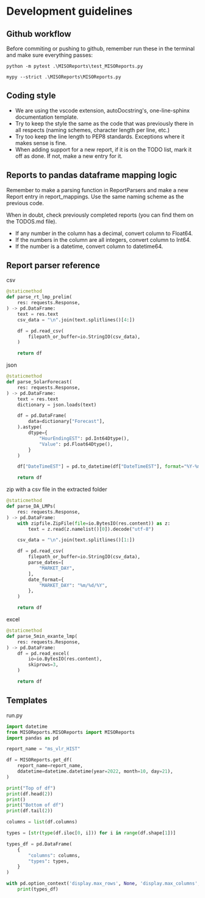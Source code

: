 # Development guidelines

## Github workflow
Before commiting or pushing to github, remember run these in the terminal and make sure everything passes:
```
python -m pytest .\MISOReports\test_MISOReports.py
```
```
mypy --strict .\MISOReports\MISOReports.py 
```

## Coding style
* We are using the vscode extension, autoDocstring's, one-line-sphinx documentation template.
* Try to keep the style the same as the code that was previously there in all respects (naming schemes, character length per line, etc.) 
* Try too keep the line length to PEP8 standards. Exceptions where it makes sense is fine.
* When adding support for a new report, if it is on the TODO list, mark it off as done. If not, make a new entry for it.

## Reports to pandas dataframe mapping logic
Remember to make a parsing function in ReportParsers and make a new Report entry in report_mappings. Use the same naming scheme as the previous code.

When in doubt, check previously completed reports (you can find them on the TODOS.md file).

* If any number in the column has a decimal, convert column to Float64.
* If the numbers in the column are all integers, convert column to Int64.
* If the number is a datetime, convert column to datetime64.

## Report parser reference
csv
```python
@staticmethod
def parse_rt_lmp_prelim(
    res: requests.Response,
) -> pd.DataFrame:
    text = res.text
    csv_data = "\n".join(text.splitlines()[4:])

    df = pd.read_csv(
        filepath_or_buffer=io.StringIO(csv_data),
    )

    return df
```
json
```python
@staticmethod
def parse_SolarForecast(
    res: requests.Response,
) -> pd.DataFrame:
    text = res.text
    dictionary = json.loads(text)

    df = pd.DataFrame(
        data=dictionary["Forecast"],
    ).astype(
        dtype={
            "HourEndingEST": pd.Int64Dtype(),
            "Value": pd.Float64Dtype(),
        }
    )

    df["DateTimeEST"] = pd.to_datetime(df["DateTimeEST"], format="%Y-%m-%d %I:%M:%S %p")

    return df
```
zip with a csv file in the extracted folder
```python
@staticmethod
def parse_DA_LMPs(
    res: requests.Response,
) -> pd.DataFrame:
    with zipfile.ZipFile(file=io.BytesIO(res.content)) as z:
        text = z.read(z.namelist()[0]).decode("utf-8")

    csv_data = "\n".join(text.splitlines()[1:])

    df = pd.read_csv(
        filepath_or_buffer=io.StringIO(csv_data),
        parse_dates=[
            "MARKET_DAY", 
        ],
        date_format={
            "MARKET_DAY": "%m/%d/%Y",
        },
    )

    return df
```
excel
```python
@staticmethod
def parse_5min_exante_lmp(
    res: requests.Response,
) -> pd.DataFrame:
    df = pd.read_excel(
        io=io.BytesIO(res.content),
        skiprows=3,
    )

    return df
```

## Templates
run.py
```python
import datetime
from MISOReports.MISOReports import MISOReports
import pandas as pd

report_name = "ms_vlr_HIST"

df = MISOReports.get_df(
    report_name=report_name, 
    ddatetime=datetime.datetime(year=2022, month=10, day=21),
)

print("Top of df")
print(df.head(2))
print()
print("Bottom of df")
print(df.tail(2))

columns = list(df.columns)

types = [str(type(df.iloc[0, i])) for i in range(df.shape[1])]

types_df = pd.DataFrame(
    {
        "columns": columns,
        "types": types,
    }
)

with pd.option_context('display.max_rows', None, 'display.max_columns', None):
    print(types_df)
```